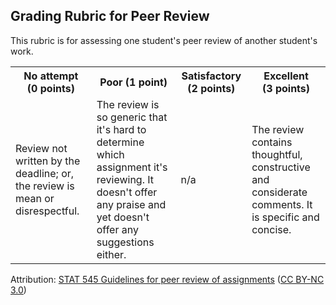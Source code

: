 ## Grading Rubric for Peer Review ##

This rubric is for assessing one student's peer review of another student's work.

<table>
  <tr>
    <th>No attempt (0&nbsp;points)</th>
    <th>Poor (1&nbsp;point)</th>
	<th>Satisfactory (2&nbsp;points)</th>
    <th>Excellent (3&nbsp;points)</th>
  </tr>
  <tr>
	<td>Review not written by the deadline; or, the review is mean or disrespectful.</td>
	<td>The review is so generic that it's hard to determine which assignment it's reviewing. It doesn't offer any praise and yet doesn't offer any suggestions either.</td>
	<td>n/a</td>
	<td>The review contains thoughtful, constructive and considerate comments. It is specific and concise.</td>
  </tr>
</table>

Attribution: [STAT 545 Guidelines for peer review of assignments](http://stat545.com/peer-review02_peer-evaluation-guidelines.html) ([CC BY-NC 3.0](https://creativecommons.org/licenses/by-nc/3.0/))

